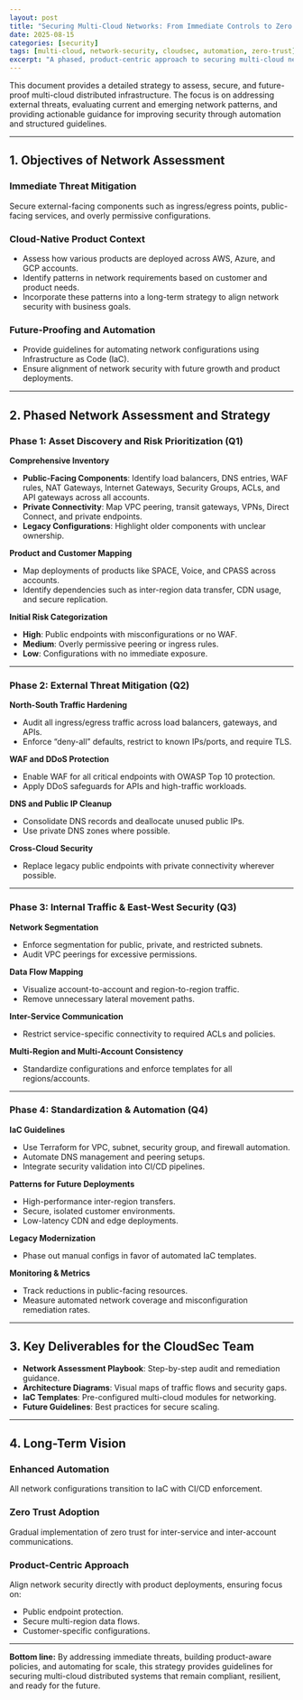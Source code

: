 ```yaml
---
layout: post
title: "Securing Multi-Cloud Networks: From Immediate Controls to Zero Trust"
date: 2025-08-15
categories: [security]
tags: [multi-cloud, network-security, cloudsec, automation, zero-trust]
excerpt: "A phased, product-centric approach to securing multi-cloud network — from immediate threat mitigation to zero trust adoption."
---
```


This document provides a detailed strategy to assess, secure, and future-proof multi-cloud distributed infrastructure. The focus is on addressing external threats, evaluating current and emerging network patterns, and providing actionable guidance for improving security through automation and structured guidelines.

---

## 1. Objectives of Network Assessment

### Immediate Threat Mitigation
Secure external-facing components such as ingress/egress points, public-facing services, and overly permissive configurations.

### Cloud-Native Product Context
- Assess how various products are deployed across AWS, Azure, and GCP accounts.
- Identify patterns in network requirements based on customer and product needs.
- Incorporate these patterns into a long-term strategy to align network security with business goals.

### Future-Proofing and Automation
- Provide guidelines for automating network configurations using Infrastructure as Code (IaC).
- Ensure alignment of network security with future growth and product deployments.

---

## 2. Phased Network Assessment and Strategy

### **Phase 1: Asset Discovery and Risk Prioritization (Q1)**

**Comprehensive Inventory**
- **Public-Facing Components**: Identify load balancers, DNS entries, WAF rules, NAT Gateways, Internet Gateways, Security Groups, ACLs, and API gateways across all accounts.
- **Private Connectivity**: Map VPC peering, transit gateways, VPNs, Direct Connect, and private endpoints.
- **Legacy Configurations**: Highlight older components with unclear ownership.

**Product and Customer Mapping**
- Map deployments of products like SPACE, Voice, and CPASS across accounts.
- Identify dependencies such as inter-region data transfer, CDN usage, and secure replication.

**Initial Risk Categorization**
- **High**: Public endpoints with misconfigurations or no WAF.
- **Medium**: Overly permissive peering or ingress rules.
- **Low**: Configurations with no immediate exposure.

---

### **Phase 2: External Threat Mitigation (Q2)**

**North-South Traffic Hardening**
- Audit all ingress/egress traffic across load balancers, gateways, and APIs.
- Enforce “deny-all” defaults, restrict to known IPs/ports, and require TLS.

**WAF and DDoS Protection**
- Enable WAF for all critical endpoints with OWASP Top 10 protection.
- Apply DDoS safeguards for APIs and high-traffic workloads.

**DNS and Public IP Cleanup**
- Consolidate DNS records and deallocate unused public IPs.
- Use private DNS zones where possible.

**Cross-Cloud Security**
- Replace legacy public endpoints with private connectivity wherever possible.

---

### **Phase 3: Internal Traffic & East-West Security (Q3)**

**Network Segmentation**
- Enforce segmentation for public, private, and restricted subnets.
- Audit VPC peerings for excessive permissions.

**Data Flow Mapping**
- Visualize account-to-account and region-to-region traffic.
- Remove unnecessary lateral movement paths.

**Inter-Service Communication**
- Restrict service-specific connectivity to required ACLs and policies.

**Multi-Region and Multi-Account Consistency**
- Standardize configurations and enforce templates for all regions/accounts.

---

### **Phase 4: Standardization & Automation (Q4)**

**IaC Guidelines**
- Use Terraform for VPC, subnet, security group, and firewall automation.
- Automate DNS management and peering setups.
- Integrate security validation into CI/CD pipelines.

**Patterns for Future Deployments**
- High-performance inter-region transfers.
- Secure, isolated customer environments.
- Low-latency CDN and edge deployments.

**Legacy Modernization**
- Phase out manual configs in favor of automated IaC templates.

**Monitoring & Metrics**
- Track reductions in public-facing resources.
- Measure automated network coverage and misconfiguration remediation rates.

---

## 3. Key Deliverables for the CloudSec Team

- **Network Assessment Playbook**: Step-by-step audit and remediation guidance.
- **Architecture Diagrams**: Visual maps of traffic flows and security gaps.
- **IaC Templates**: Pre-configured multi-cloud modules for networking.
- **Future Guidelines**: Best practices for secure scaling.

---

## 4. Long-Term Vision

### Enhanced Automation
All network configurations transition to IaC with CI/CD enforcement.

### Zero Trust Adoption
Gradual implementation of zero trust for inter-service and inter-account communications.

### Product-Centric Approach
Align network security directly with product deployments, ensuring focus on:
- Public endpoint protection.
- Secure multi-region data flows.
- Customer-specific configurations.

---

**Bottom line:** By addressing immediate threats, building product-aware policies, and automating for scale, this strategy provides guidelines for securing multi-cloud distributed systems that remain compliant, resilient, and ready for the future.
